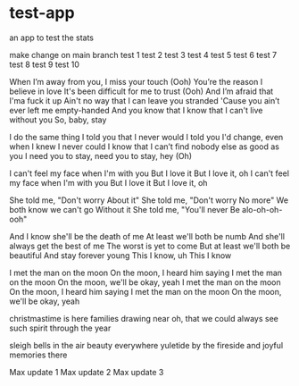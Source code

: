 # test-app
an app to test the stats

make change on main branch
test 1
test 2
test 3
test 4
test 5
test 6
test 7
test 8
test 9
test 10

When I’m away from you, I miss your touch (Ooh)
You’re the reason I believe in love
It's been difficult for me to trust (Ooh)
And I’m afraid that I'ma fuck it up
Ain't no way that I can leave you stranded
'Cause you ain’t ever left me empty-handed
And you know that I know that I can't live without you
So, baby, stay

I do the same thing I told you that I never would
I told you I'd change, even when I knew I never could
I know that I can’t find nobody else as good as you
I need you to stay, need you to stay, hey (Oh)

I can't feel my face when I'm with you
But I love it
But I love it, oh
I can't feel my face when I'm with you
But I love it
But I love it, oh

She told me, "Don't worry
About it"
She told me, "Don't worry
No more"
We both know we can't go
Without it
She told me, "You'll never
Be alo-oh-oh-ooh"

And I know she'll be the death of me
At least we'll both be numb
And she'll always get the best of me
The worst is yet to come
But at least we'll both be beautiful
And stay forever young
This I know, uh
This I know

I met the man on the moon
On the moon, I heard him saying
I met the man on the moon
On the moon, we'll be okay, yeah
I met the man on the moon
On the moon, I heard him saying
I met the man on the moon
On the moon, we'll be okay, yeah

christmastime is here
families drawing near
oh, that we could always see
such spirit through the year

sleigh bells in the air
beauty everywhere
yuletide by the fireside
and joyful memories there

Max update 1
Max update 2
Max update 3
